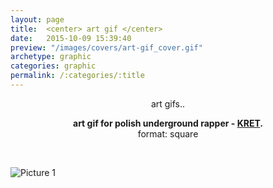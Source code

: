 ```yaml
---
layout: page
title:  <center> art gif </center>
date:   2015-10-09 15:39:40
preview: "/images/covers/art-gif_cover.gif"
archetype: graphic
categories: graphic
permalink: /:categories/:title
---
```


<center>
<p>art gifs..</p>

<b>art gif for polish underground rapper - <a href="https://www.youtube.com/channel/UCVu2MNDpbkX3aD-0CE7pesg">KRET</a>.</b><br/>
format: square
</center>
<p>&nbsp;</p>

![Picture 1](\images\graphic-design\art-gif\1.gif)

